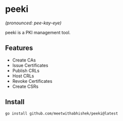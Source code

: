 # peeki
*(pronounced: pee-kay-eye)*

peeki is a PKI management tool. 
## Features
- Create CAs
- Issue Certificates
- Publish CRLs
- Host CRLs
- Revoke Certificates
- Create CSRs

## Install
`go install github.com/meetwithabhishek/peeki@latest`
